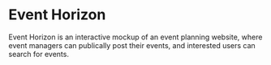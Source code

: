 # Event Horizon

Event Horizon is an interactive mockup of an event planning website, where event managers can publically post their events,
and interested users can search for events.

